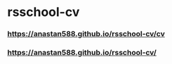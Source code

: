 # rsschool-cv
### https://anastan588.github.io/rsschool-cv/cv
### https://anastan588.github.io/rsschool-cv/
